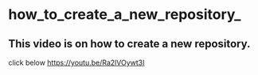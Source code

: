 # how_to_create_a_new_repository_
## This video is on how to create a new repository.
click below
https://youtu.be/Ra2lVOywt3I 
